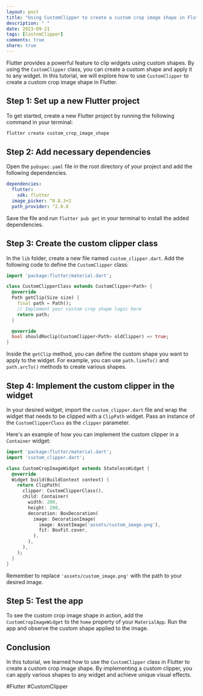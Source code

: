 ```yaml
---
layout: post
title: "Using CustomClipper to create a custom crop image shape in Flutter"
description: " "
date: 2023-09-21
tags: [CustomClipper]
comments: true
share: true
---
```


Flutter provides a powerful feature to clip widgets using custom shapes. By using the `CustomClipper` class, you can create a custom shape and apply it to any widget. In this tutorial, we will explore how to use `CustomClipper` to create a custom crop image shape in Flutter.

## Step 1: Set up a new Flutter project

To get started, create a new Flutter project by running the following command in your terminal:

```bash
flutter create custom_crop_image_shape
```

## Step 2: Add necessary dependencies

Open the `pubspec.yaml` file in the root directory of your project and add the following dependencies.

```yaml
dependencies:
  flutter:
    sdk: flutter
  image_picker: ^0.8.3+2
  path_provider: ^2.0.8
```

Save the file and run `flutter pub get` in your terminal to install the added dependencies.

## Step 3: Create the custom clipper class

In the `lib` folder, create a new file named `custom_clipper.dart`. Add the following code to define the `CustomClipper` class:

```dart
import 'package:flutter/material.dart';

class CustomClipperClass extends CustomClipper<Path> {
  @override
  Path getClip(Size size) {
    final path = Path();
    // Implement your custom crop shape logic here
    return path;
  }

  @override
  bool shouldReclip(CustomClipper<Path> oldClipper) => true;
}
```

Inside the `getClip` method, you can define the custom shape you want to apply to the widget. For example, you can use `path.lineTo()` and `path.arcTo()` methods to create various shapes.

## Step 4: Implement the custom clipper in the widget

In your desired widget, import the `custom_clipper.dart` file and wrap the widget that needs to be clipped with a `ClipPath` widget. Pass an instance of the `CustomClipperClass` as the `clipper` parameter.

Here's an example of how you can implement the custom clipper in a `Container` widget:

```dart
import 'package:flutter/material.dart';
import 'custom_clipper.dart';

class CustomCropImageWidget extends StatelessWidget {
  @override
  Widget build(BuildContext context) {
    return ClipPath(
      clipper: CustomClipperClass(),
      child: Container(
        width: 200,
        height: 200,
        decoration: BoxDecoration(
          image: DecorationImage(
            image: AssetImage('assets/custom_image.png'),
            fit: BoxFit.cover,
          ),
        ),
      ),
    );
  }
}
```

Remember to replace `'assets/custom_image.png'` with the path to your desired image.

## Step 5: Test the app

To see the custom crop image shape in action, add the `CustomCropImageWidget` to the `home` property of your `MaterialApp`. Run the app and observe the custom shape applied to the image.

## Conclusion

In this tutorial, we learned how to use the `CustomClipper` class in Flutter to create a custom crop image shape. By implementing a custom clipper, you can apply various shapes to any widget and achieve unique visual effects.

#Flutter #CustomClipper